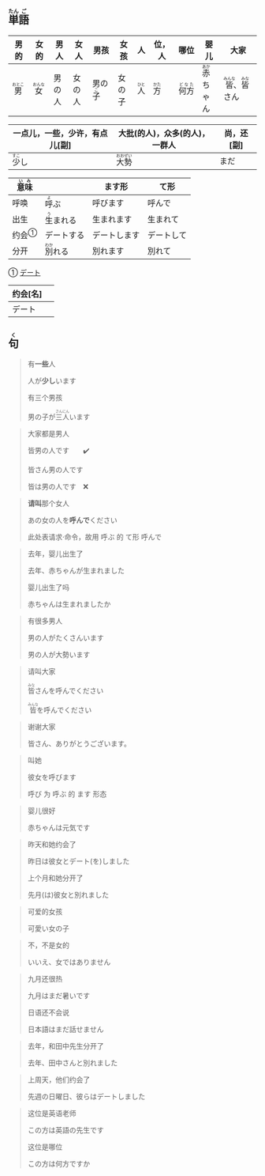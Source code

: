 ## <ruby>単<rt>たん</rt>語<rt>ご</rt></ruby>

| 男的                         | 女的                         | 男人  | 女人  | 男孩                         | 女孩  | 人                         | 位，人                       | 哪位                          | 婴儿                           | 大家                                                     |
| -------------------------- | -------------------------- | --- | --- | -------------------------- | --- | ------------------------- | ------------------------- | --------------------------- | ---------------------------- | ------------------------------------------------------ |
| <ruby>男<rt>おとこ</rt></ruby> | <ruby>女<rt>おんな</rt></ruby> | 男の人 | 女の人 | 男の<ruby>子<rt>こ</rt></ruby> | 女の子 | <ruby>人<rt>ひと</rt></ruby> | <ruby>方<rt>かた</rt></ruby> | <ruby>何方<rt>どなた</rt></ruby> | <ruby>赤<rt>あか</rt></ruby>ちゃん | <ruby>皆<rt>みんな</rt></ruby>、<ruby>皆<rt>みな</rt></ruby>さん |

| 一点儿，一些，少许，有点儿[副] | 大批(的人)，众多(的人)，一群人              | 尚，还[副] |
| ------------------------------ | ------------------------------------------- | ---------- |
| <ruby>少<rt>すこ</rt>し</ruby> | <ruby>大<rt>おお</rt>勢<rt>ぜい</rt></ruby> | まだ       |

| <ruby>意<rt>い</rt>味<rt>み</rt></ruby> |                                  | ます形       | て形       |
| --------------------------------------- | -------------------------------- | ------------ | ---------- |
| 呼唤                                    | <ruby>呼<rt>よ</rt>ぶ</ruby>     | 呼びます     | 呼んで     |
| 出生                                    | <ruby>生<rt>う</rt>まれる</ruby> | 生まれます   | 生まれて   |
| <a>约会</a><sup>①</sup>                 | デートする                       | デートします | デートして |
| 分开                                    | <ruby>別<rt>わか</rt>れる</ruby> | 別れます     | 別れて     |

① [デート](https://www.weblio.jp/content/%E3%83%87%E3%83%BC%E3%83%88%E3%81%97%E3%81%99%E3%82%8B)

| 约会[名] |      |
| -------- | ---- |
| デート   |      |



## <ruby>句<rt>く</rt></ruby>

> 有**一些**人
> 
> 人が**少し**います
> 
> 有三个男孩
> 
> 男の子が<ruby>三<rt>さん</rt>人<rt>にん</rt></ruby>います

> 大家都是男人
> 
> 皆男の人です　　✔️
> 
> 皆さん男の人です
> 
> 皆は男の人です　❌

> **请叫**那个女人
> 
> あの女の人を**呼んで**ください
> 
> 此处表请求·命令，故用 呼ぶ 的 て形 呼んで

> 去年，婴儿出生了
> 
> 去年、赤ちゃんが生まれました
> 
> 婴儿出生了吗
> 
> 赤ちゃんは生まれましたか

> 有很多男人
> 
> 男の人がたくさんいます
> 
> 男の人が大勢います

> 请叫大家
> 
> <ruby>皆<rt>みな</rt></ruby>さんを呼んでください
> 
> <ruby>皆<rt>みんな</rt></ruby>を呼んでください

> 谢谢大家
> 
> 皆さん、ありがとうございます。

> 叫她
> 
> 彼女を呼びます
> 
> 呼び 为 呼ぶ 的 ます 形态

> 婴儿很好
> 
> 赤ちゃんは元気です

> 昨天和她约会了
>
> 昨日は彼女とデート(を)しました
>
> 上个月和她分开了
>
> 先月(は)彼女と別れました

> 可爱的女孩
> 
> 可愛い女の子

> 不，不是女的
> 
> いいえ、女ではありません

> 九月还很热
> 
> 九月はまだ暑いです
> 
> 日语还不会说
> 
> 日本語はまだ話せません

> 去年，和田中先生分开了
> 
> 去年、田中さんと別れました

> 上周天，他们约会了
> 
> 先週の日曜日、彼らはデートしました

> 这位是英语老师
> 
> この方は英語の先生です
> 
> 这位是哪位
> 
> この方は何方ですか
